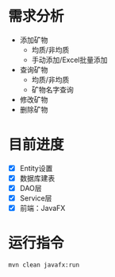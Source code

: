# 需求分析

- 添加矿物
  - 均质/非均质
  - 手动添加/Excel批量添加
- 查询矿物
  - 均质/非均质
  - 矿物名字查询
- 修改矿物
- 删除矿物

# 目前进度

- [x] Entity设置
- [x] 数据库建表
- [x] DAO层
- [x] Service层
- [x] 前端：JavaFX

# 运行指令
```shell
mvn clean javafx:run
```
